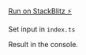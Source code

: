 [Run on StackBlitz ⚡️](https://stackblitz.com/edit/typescript-an7tkh)

Set input in ```index.ts```

Result in the console.